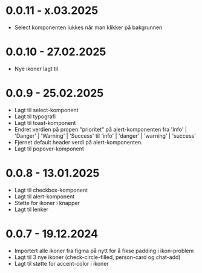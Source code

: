 # 0.0.11 - x.03.2025

- Select komponenten lukkes når man klikker på bakgrunnen

# 0.0.10 - 27.02.2025

- Nye ikoner lagt til

# 0.0.9 - 25.02.2025

- Lagt til select-komponent
- Lagt til typografi
- Lagt til toast-komponent
- Endret verdien på propen "prioritet" på alert-komponenten fra 'Info' | 'Danger' | 'Warning' | 'Success' til 'info' | 'danger' | 'warning' | 'success'
- Fjernet default header verdi på alert-komponenten.
- Lagt til popover-komponent

# 0.0.8 - 13.01.2025

- Lagt til checkbox-komponent
- Lagt til alert-komponent
- Støtte for ikoner i knapper
- Lagt til lenker

# 0.0.7 - 19.12.2024

- Importert alle ikoner fra figma på nytt for å fikse padding i ikon-problem
- Lagt til 3 nye ikoner (check-circle-filled, person-card og chat-add)
- Lagt til støtte for accent-color i ikoner
